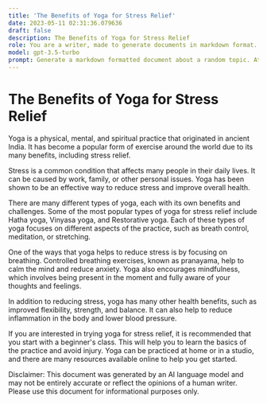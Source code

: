 ```yaml
---
title: 'The Benefits of Yoga for Stress Relief'
date: 2023-05-11 02:31:36.079636
draft: false
description: The Benefits of Yoga for Stress Relief
role: You are a writer, made to generate documents in markdown format. It is very important that all of the documents you generate are in valid markdown format.
model: gpt-3.5-turbo
prompt: Generate a markdown formatted document about a random topic. At the bottom, include a disclaimer explaining that the document was generated by you. The first line of the document should be the title. Make sure that the entire document is in proper markdown format, using a mix of various tags to make the document visually appealing.
---
```


# The Benefits of Yoga for Stress Relief

Yoga is a physical, mental, and spiritual practice that originated in ancient India. It has become a popular form of exercise around the world due to its many benefits, including stress relief.

Stress is a common condition that affects many people in their daily lives. It can be caused by work, family, or other personal issues. Yoga has been shown to be an effective way to reduce stress and improve overall health.

There are many different types of yoga, each with its own benefits and challenges. Some of the most popular types of yoga for stress relief include Hatha yoga, Vinyasa yoga, and Restorative yoga. Each of these types of yoga focuses on different aspects of the practice, such as breath control, meditation, or stretching.

One of the ways that yoga helps to reduce stress is by focusing on breathing. Controlled breathing exercises, known as pranayama, help to calm the mind and reduce anxiety. Yoga also encourages mindfulness, which involves being present in the moment and fully aware of your thoughts and feelings.

In addition to reducing stress, yoga has many other health benefits, such as improved flexibility, strength, and balance. It can also help to reduce inflammation in the body and lower blood pressure.

If you are interested in trying yoga for stress relief, it is recommended that you start with a beginner's class. This will help you to learn the basics of the practice and avoid injury. Yoga can be practiced at home or in a studio, and there are many resources available online to help you get started.

Disclaimer: This document was generated by an AI language model and may not be entirely accurate or reflect the opinions of a human writer. Please use this document for informational purposes only.